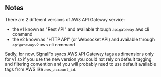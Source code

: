 ## Notes

There are 2 different versions of AWS API Gateway service:

* the v1 known as "Rest API" and available through `apigateway` aws cli command
* the v2 known as "HTTP API" (or Websocket API) and available through `apigatewayv2` aws cli command

Sadly, for now, SignalFx syncs AWS API Gateway tags as dimensions only for v1 so if you use the new
version you could not rely on default tagging and filtering convention and you will probably need
to use default available tags from AWS like `aws_account_id`.

